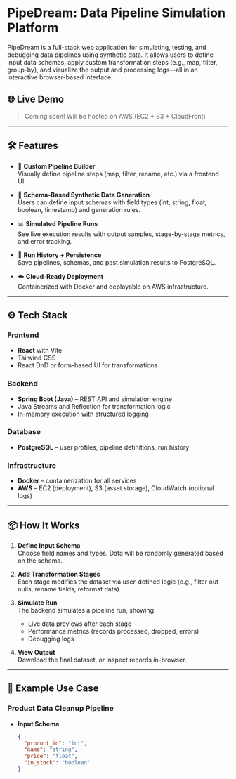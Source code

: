 # PipeDream: Data Pipeline Simulation Platform

PipeDream is a full-stack web application for simulating, testing, and debugging data pipelines using synthetic data. It allows users to define input data schemas, apply custom transformation steps (e.g., map, filter, group-by), and visualize the output and processing logs—all in an interactive browser-based interface.

## 🌐 Live Demo
> Coming soon! Will be hosted on AWS (EC2 + S3 + CloudFront)

---

## 🛠 Features

- 🔧 **Custom Pipeline Builder**  
  Visually define pipeline steps (map, filter, rename, etc.) via a frontend UI.

- 🧪 **Schema-Based Synthetic Data Generation**  
  Users can define input schemas with field types (int, string, float, boolean, timestamp) and generation rules.

- 📊 **Simulated Pipeline Runs**  
  See live execution results with output samples, stage-by-stage metrics, and error tracking.

- 📁 **Run History + Persistence**  
  Save pipelines, schemas, and past simulation results to PostgreSQL.

- ☁️ **Cloud-Ready Deployment**  
  Containerized with Docker and deployable on AWS infrastructure.

---

## ⚙️ Tech Stack

### Frontend
- **React** with Vite
- Tailwind CSS
- React DnD or form-based UI for transformations

### Backend
- **Spring Boot (Java)** – REST API and simulation engine
- Java Streams and Reflection for transformation logic
- In-memory execution with structured logging

### Database
- **PostgreSQL** – user profiles, pipeline definitions, run history

### Infrastructure
- **Docker** – containerization for all services
- **AWS** – EC2 (deployment), S3 (asset storage), CloudWatch (optional logs)

---

## 📦 How It Works

1. **Define Input Schema**  
   Choose field names and types. Data will be randomly generated based on the schema.

2. **Add Transformation Stages**  
   Each stage modifies the dataset via user-defined logic (e.g., filter out nulls, rename fields, reformat data).

3. **Simulate Run**  
   The backend simulates a pipeline run, showing:
   - Live data previews after each stage
   - Performance metrics (records processed, dropped, errors)
   - Debugging logs

4. **View Output**  
   Download the final dataset, or inspect records in-browser.

---

## 🧪 Example Use Case

### Product Data Cleanup Pipeline

- **Input Schema**
  ```json
  {
    "product_id": "int",
    "name": "string",
    "price": "float",
    "in_stock": "boolean"
  }


